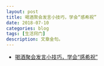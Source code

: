 ```yaml
---
layout: post
title: 喝酒聚会发言小技巧，学会“感希祝”
date: 2018-07-10
categories: blog
tags: [生活窍门]
description: 文章金句。
---
```


- [喝酒聚会发言小技巧，学会“感希祝”](https://www.bilibili.com/video/av26004437)
